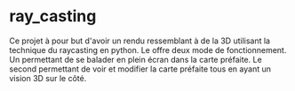 # ray_casting

Ce projet à pour but d'avoir un rendu ressemblant à de la 3D utilisant la technique du raycasting en python.
Le offre deux mode de fonctionnement.
Un permettant de se balader en plein écran dans la carte préfaite.
Le second permettant de voir et modifier la carte préfaite tous en ayant un vision 3D sur le côté.
